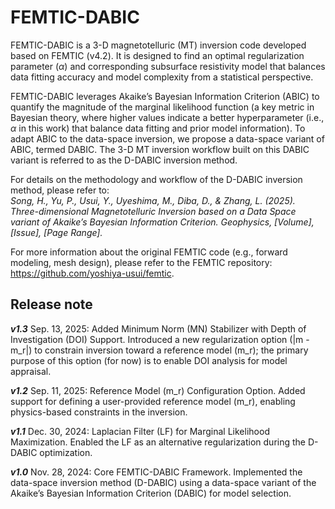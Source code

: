 # FEMTIC-DABIC
FEMTIC-DABIC is a 3-D magnetotelluric (MT) inversion code developed based on FEMTIC (v4.2). It is designed to find an optimal regularization parameter (*α*) and corresponding subsurface resistivity model that balances data fitting accuracy and model complexity from a statistical perspective.

FEMTIC-DABIC leverages Akaike’s Bayesian Information Criterion (ABIC) to quantify the magnitude of the marginal likelihood function (a key metric in Bayesian theory, where higher values indicate a better hyperparameter  (i.e., *α* in this work) that balance data fitting and prior model information). To adapt ABIC to the data-space inversion, we propose a data-space variant of ABIC, termed DABIC. The 3-D MT inversion workflow built on this DABIC variant is referred to as the D-DABIC inversion method.

For details on the methodology and workflow of the D-DABIC inversion method, please refer to:\
*Song, H., Yu, P., Usui, Y., Uyeshima, M., Diba, D., & Zhang, L. (2025). Three-dimensional Magnetotelluric Inversion based on a Data Space variant of Akaike’s Bayesian Information Criterion. Geophysics, [Volume], [Issue], [Page Range].*

For more information about the original FEMTIC code (e.g., forward modeling, mesh design), please refer to the FEMTIC repository: https://github.com/yoshiya-usui/femtic.


## Release note

***v1.3*** Sep. 13, 2025: Added Minimum Norm (MN) Stabilizer with Depth of Investigation (DOI) Support. Introduced a new regularization option (|m - m_r|) to constrain inversion toward a reference model (m_r); the primary purpose of this option (for now) is to enable DOI analysis for model appraisal.

***v1.2*** Sep. 11, 2025: Reference Model (m_r) Configuration Option. Added support for defining a user-provided reference model (m_r), enabling physics-based constraints in the inversion.

***v1.1*** Dec. 30, 2024: Laplacian Filter (LF) for Marginal Likelihood Maximization. Enabled the LF as an alternative regularization during the D-DABIC optimization.

***v1.0*** Nov. 28, 2024: Core FEMTIC-DABIC Framework. Implemented the data-space inversion method (D-DABIC) using a data-space variant of the Akaike’s Bayesian Information Criterion (DABIC) for model selection.
